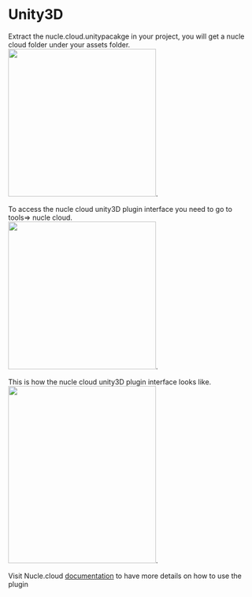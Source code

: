 # Unity3D
 
Extract the nucle.cloud.unitypacakge in your project, you will get a nucle cloud folder under your assets folder.   
<img src="https://i.imgur.com/z4hbVQ6.png" width="300"/>.  
   
To access the nucle cloud unity3D plugin interface you need to go to tools=> nucle cloud.  
<img src="https://i.imgur.com/tODN6OE.png" width="300"/>.  
   
This is how the nucle cloud unity3D plugin interface looks like.   
<img src="https://www.nucle.cloud/media/Unity3DPlugin.png" height="360" width="300"/>.  

Visit Nucle.cloud [documentation](https://www.nucle.cloud/documentation/Unity3D) to have more details on how to use the plugin
